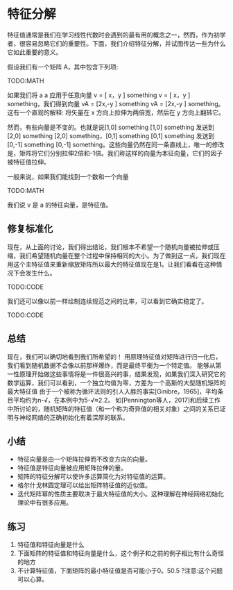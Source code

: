 

<!--
 * @version:
 * @Author:  StevenJokes https://github.com/StevenJokes
 * @Date: 2020-07-07 13:17:16
 * @LastEditors:  StevenJokes https://github.com/StevenJokes
 * @LastEditTime: 2020-07-07 13:31:43
 * @Description:
 * @TODO::
 * @Reference:
-->

# 特征分解

特征值通常是我们在学习线性代数时会遇到的最有用的概念之一，然而，作为初学者，很容易忽略它们的重要性。下面，我们介绍特征分解，并试图传达一些为什么它如此重要的意义。

假设我们有一个矩阵 A，其中包含下列项:

TODO:MATH

如果我们将 a a 应用于任意向量 v = [ x，y ] something v = [ x，y ] something，我们得到向量 vA = [2x,-y ] something vA = [2x,-y ] something。这有一个直观的解释: 将矢量在 x 方向上拉伸为两倍宽，然后在 y 方向上翻转它。

然而，有些向量是不变的。也就是说[1,0] something [1,0] something 发送到[2,0] something [2,0] something，[0,1] something [0,1] something 发送到[0,-1] something [0,-1] something。这些向量仍然在同一条直线上，唯一的修改是，矩阵将它们分别拉伸2倍和-1倍。我们称这样的向量为本征向量，它们的因子被特征值拉伸。

一般来说，如果我们能找到一个数和一个向量

TODO:MATH

我们说 v 是 a 的特征向量，是特征值。


## 修复标准化

现在，从上面的讨论，我们得出结论，我们根本不希望一个随机向量被拉伸或压缩，我们希望随机向量在整个过程中保持相同的大小。为了做到这一点，我们现在用这个主特征值来重新缩放矩阵所以最大的特征值现在是1。让我们看看在这种情况下会发生什么。

TODO:CODE

我们还可以像以前一样绘制连续规范之间的比率，可以看到它确实稳定了。

TODO:CODE

## 总结

现在，我们可以确切地看到我们所希望的！ 用原理特征值对矩阵进行归一化后，我们看到随机数据不会像以前那样爆炸，而是最终平衡为一个特定值。 能够从第一性原理开始做这些事情将是一件很高兴的事，结果发现，如果我们深入研究它的数学运算，我们可以看到，一个独立均值为零，方差为一个高斯的大型随机矩阵的最大特征值 由于一个被称为循环法则的引人入胜的事实[Ginibre，1965]，平均条目平均约为n-√，在本例中为5-√≈2.2。 如[Pennington等人，2017]和后续工作中所讨论的，随机矩阵的特征值（和一个称为奇异值的相关对象）之间的关系已证明与神经网络的正确初始化有着深厚的联系。

## 小结

* 特征向量是由一个矩阵拉伸而不改变方向的向量。
* 特征值是特征向量被应用矩阵拉伸的量。
* 矩阵的特征分解可以使许多运算简化为对特征值的运算。
* 格尔什戈林圆定理可以给出矩阵特征值的近似值。
* 迭代矩阵幂的性质主要取决于最大特征值的大小。这种理解在神经网络初始化理论中有很多应用。

## 练习

1. 特征值和特征向量是什么
1. 下面矩阵的特征值和特征向量是什么，这个例子和之前的例子相比有什么奇怪的地方
1. 不计算特征值，下面矩阵的最小特征值是否可能小于0。50.5 ?注意:这个问题可以心算。
